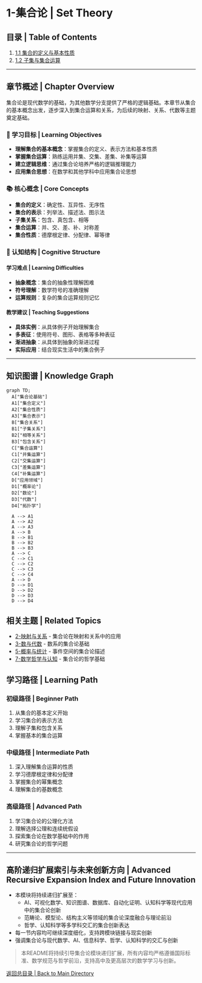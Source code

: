 # 1-集合论 | Set Theory

## 目录 | Table of Contents

1. [1.1 集合的定义与基本性质](./1.1-集合的定义与基本性质.md)
2. [1.2 子集与集合运算](./1.2-子集与集合运算.md)

---

## 章节概述 | Chapter Overview

集合论是现代数学的基础，为其他数学分支提供了严格的逻辑基础。本章节从集合的基本概念出发，逐步深入到集合运算和关系，为后续的映射、关系、代数等主题奠定基础。

### 🎯 学习目标 | Learning Objectives

- **理解集合的基本概念**：掌握集合的定义、表示方法和基本性质
- **掌握集合运算**：熟练运用并集、交集、差集、补集等运算
- **建立逻辑思维**：通过集合论培养严格的逻辑推理能力
- **应用集合思想**：在数学和其他学科中应用集合论思想

### 📚 核心概念 | Core Concepts

- **集合的定义**：确定性、互异性、无序性
- **集合的表示**：列举法、描述法、图示法
- **子集关系**：包含、真包含、相等
- **集合运算**：并、交、差、补、对称差
- **集合性质**：德摩根定律、分配律、幂等律

### 🧠 认知结构 | Cognitive Structure

#### 学习难点 | Learning Difficulties

- **抽象概念**：集合的抽象性理解困难
- **符号理解**：数学符号的准确理解
- **运算规则**：复杂的集合运算规则记忆

#### 教学建议 | Teaching Suggestions

- **具体实例**：从具体例子开始理解集合
- **多表征**：使用符号、图形、表格等多种表征
- **渐进抽象**：从具体到抽象的渐进过程
- **实际应用**：结合现实生活中的集合例子

---

## 知识图谱 | Knowledge Graph

```mermaid
graph TD;
  A["集合论基础"]
  A1["集合定义"]
  A2["集合性质"]
  A3["集合表示"]
  B["集合关系"]
  B1["子集关系"]
  B2["相等关系"]
  B3["包含关系"]
  C["集合运算"]
  C1["并集运算"]
  C2["交集运算"]
  C3["差集运算"]
  C4["补集运算"]
  D["应用领域"]
  D1["概率论"]
  D2["数论"]
  D3["代数"]
  D4["拓扑学"]
  
  A --> A1
  A --> A2
  A --> A3
  A --> B
  B --> B1
  B --> B2
  B --> B3
  A --> C
  C --> C1
  C --> C2
  C --> C3
  C --> C4
  A --> D
  D --> D1
  D --> D2
  D --> D3
  D --> D4
```

## 相关主题 | Related Topics

- [2-映射与关系](../2-映射与关系/README.md) - 集合论在映射和关系中的应用
- [3-数与代数](../3-数与代数/README.md) - 数系的集合论基础
- [5-概率与统计](../5-概率与统计/README.md) - 事件空间的集合论描述
- [7-数学哲学与认知](../7-数学哲学与认知/README.md) - 集合论的哲学基础

## 学习路径 | Learning Path

### 初级路径 | Beginner Path

1. 从集合的基本定义开始
2. 学习集合的表示方法
3. 理解子集和包含关系
4. 掌握基本的集合运算

### 中级路径 | Intermediate Path

1. 深入理解集合运算的性质
2. 学习德摩根定律和分配律
3. 掌握集合的幂集概念
4. 理解集合的基数概念

### 高级路径 | Advanced Path

1. 学习集合论的公理化方法
2. 理解选择公理和连续统假设
3. 探索集合论在数学基础中的作用
4. 研究集合论的哲学问题

---

## 高阶递归扩展索引与未来创新方向 | Advanced Recursive Expansion Index and Future Innovation

- 本模块将持续递归扩展至：
  - AI、可视化数学、知识图谱、数据库、自动化证明、认知科学等现代应用中的集合论创新
  - 范畴论、模型论、结构主义等领域的集合论深度融合与理论前沿
  - 哲学、认知科学等多学科交汇的集合创新表达
- 每一节内容均可继续深度细化，支持跨模块链接与现实创新
- 强调集合论与现代数学、AI、信息科学、哲学、认知科学的交汇与创新

> 本README将持续引导集合论模块递归扩展，所有内容均严格遵循国际标准、数学规范与哲学前沿，支持高中及更高层次的数学学习与创新。

[返回总目录 | Back to Main Directory](../README.md)
